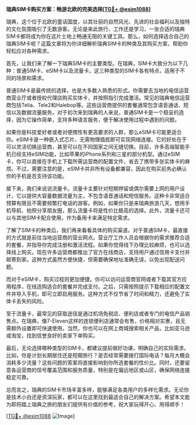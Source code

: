 **瑞典SIM卡购买方案：畅游北欧的完美选择[[TG💪+ @esim1088](https://t.me/s/esim1088)]**

瑞典，这个位于北欧的童话国度，以其壮丽的自然风光、先进的社会福利以及独特的文化氛围吸引了无数游客。无论是来此旅行、工作还是学习，一张合适的瑞典SIM卡都将成为你在这片土地上畅通无阻的关键工具。那么，如何选择适合自己的瑞典SIM卡呢？这篇文章将为你详细解析瑞典SIM卡的种类及其购买方案，帮助你轻松应对各种需求。

首先，让我们来了解一下瑞典SIM卡的主要类型。在瑞典，SIM卡大致分为以下几种：普通SIM卡、eSIM卡以及流量卡。这三种类型的SIM卡各有特点，适用于不同的场景和需求。

普通SIM卡是最传统的选择，也是大多数人熟悉的形式。你需要去当地的电信运营商营业厅或者授权代理店购买实体卡，并按照指引完成激活。常见的瑞典电信运营商包括Telia、Tele2和Halebop等。这些运营商提供的套餐通常包含语音通话、短信以及数据流量服务。对于初次来到瑞典的人来说，普通SIM卡是一个稳妥的选择，因为它操作简单，支持多种语言服务，便于解决使用过程中遇到的问题。

如果你是科技爱好者或者对便携性有更高要求的人群，那么eSIM卡可能更适合你。eSIM卡是一种嵌入式芯片，无需物理插拔即可实现网络连接。它的好处在于可以灵活切换运营商，甚至可以在不同国家之间无缝切换。目前，许多高端智能手机已经支持eSIM功能，比如苹果的iPhone系列和三星的部分机型。通过eSIM卡，你可以直接在手机上下载所需运营商的配置文件，省去了携带多张实体卡的麻烦。不过，需要注意的是，eSIM卡并非所有设备都兼容，因此在购买前务必确认你的手机是否支持该功能。

接下来，我们来说说流量卡。流量卡主要针对短期停留或偶尔需要上网的用户设计，它以提供大容量数据流量为主，不包含语音通话和短信服务。这种卡非常适合预算有限且不需要频繁打电话的游客。例如，如果你只是来瑞典旅游几天，想用手机导航、拍照分享朋友圈，那么流量卡将是性价比极高的选择。此外，流量卡还可以与其他SIM卡配合使用，作为备用卡来满足特定需求。

了解了SIM卡的种类后，我们再来看看具体的购买渠道。对于普通SIM卡，最直接的方式就是前往当地运营商的营业网点。营业厅工作人员会根据你的需求推荐合适的套餐，并指导你完成注册和激活流程。如果你觉得线下办理比较麻烦，也可以选择线上购买。现在许多运营商都推出了官方在线商店，支持用户通过信用卡支付并邮寄到家。这种方式虽然方便快捷，但需要确保地址准确无误，以免出现配送问题。

而对于eSIM卡，购买过程则更加便捷。你可以访问运营商官网或者下载其官方应用程序，在线选购适合的套餐并完成支付。之后，只需按照提示下载相应的配置文件并导入手机，即可立即启用服务。这种方式不仅节省了时间和精力，还避免了实体卡丢失的风险。

至于流量卡，最常见的获取途径是通过机场免税店、便利店或者专门的电信产品销售点。在瑞典，像7-Eleven这样的连锁便利店通常会有售，价格相对实惠，且无需额外设置即可快速使用。当然，你也可以在网上商城搜索相关产品，比如亚马逊或淘宝，找到信誉良好的卖家下单购买。

最后，无论选择哪种类型的SIM卡，都建议提前做好功课，明确自己的实际需求。比如，你是计划长期居住还是短期旅行？是否经常需要拨打国际电话？每月大概会消耗多少流量？这些问题的答案将直接影响到你所选套餐的性价比。同时，还要留意各运营商的信号覆盖范围和服务质量，特别是在偏远地区或山区，确保网络连接稳定可靠。

总而言之，瑞典的SIM卡市场丰富多样，能够满足各类用户的多样化需求。无论你是技术小白还是资深玩家，都可以在这里找到最适合自己的解决方案。希望本文能为即将踏上瑞典之旅的朋友们提供有价值的参考，祝大家玩得开心、用得顺手！

[[TG💪+ @esim1088](https://t.me/s/esim1088) ![Image](https://i.postimg.cc/4NQfJmqS/Snipaste-2025-05-13-00-14-12.png)]